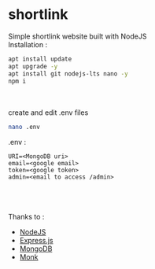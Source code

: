 # shortlink
Simple shortlink website built with NodeJS<br>
Installation :<br>
```bash
apt install update
apt upgrade -y
apt install git nodejs-lts nano -y
npm i
```
<br><br>
create and edit .env files<br >
```bash
nano .env
```
.env :<br>
```env
URI=<MongoDB uri>
email=<google email>
token=<google token>
admin=<email to access /admin>
```
<br><br><br>
Thanks to :<br>
- [NodeJS](https://github.com/nodejs/node)
- [Express.js](https://github.com/expressjs/express)
- [MongoDB](https://github.com/mongodb/mongo)
- [Monk](https://github.com/Automattic/monk)
